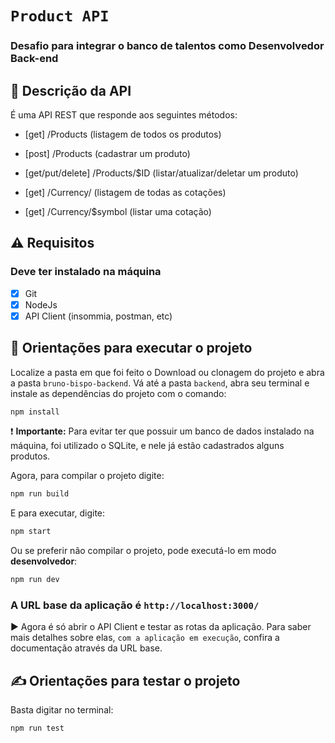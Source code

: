 # `Product API`

### Desafio para integrar o banco de talentos como Desenvolvedor Back-end

## :page_facing_up: Descrição da API

É uma API REST que responde aos seguintes métodos:

- [get] /Products (listagem de todos os produtos)
- [post] /Products (cadastrar um produto)
- [get/put/delete] /Products/$ID (listar/atualizar/deletar um produto)

- [get] /Currency/ (listagem de todas as cotações)
- [get] /Currency/$symbol (listar uma cotação)

## :warning: Requisitos

### Deve ter instalado na máquina

- [x] Git
- [x] NodeJs
- [x] API Client (insommia, postman, etc)

## :rocket: Orientações para executar o projeto

Localize a pasta em que foi feito o Download ou clonagem do projeto e abra a pasta `bruno-bispo-backend`. Vá até a pasta `backend`, abra seu terminal e instale as dependências do projeto com o comando:

```bash
npm install
```

:exclamation: **Importante:** Para evitar ter que possuir um banco de dados instalado na máquina, foi utilizado o SQLite, e nele já estão cadastrados alguns produtos.

Agora, para compilar o projeto digite:

```bash
npm run build
```

E para executar, digite:

```bash
npm start
```

Ou se preferir não compilar o projeto, pode executá-lo em modo **desenvolvedor**:

```bash
npm run dev
```

### A URL base da aplicação é `http://localhost:3000/`

:arrow_forward: Agora é só abrir o API Client e testar as rotas da aplicação. Para saber mais detalhes sobre elas, `com a aplicação em execução`, confira a documentação através da URL base.

## :writing_hand: Orientações para testar o projeto

Basta digitar no terminal:

```bash
npm run test
```
